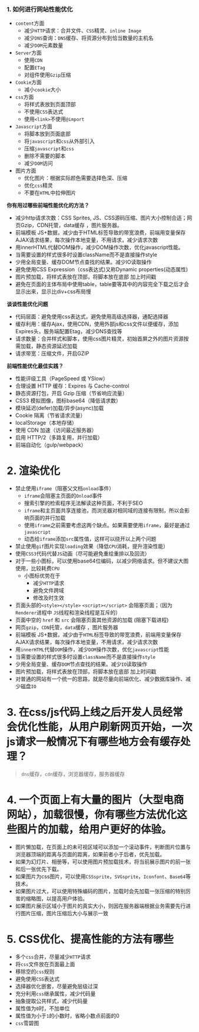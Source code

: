 ### 1. 如何进行网站性能优化

- `content`方面
  - 减少`HTTP`请求：合并文件、`CSS`精灵、`inline Image`
  - 减少`DNS`查询：`DNS`缓存、将资源分布到恰当数量的主机名
  - 减少`DOM`元素数量
- `Server`方面
  - 使用`CDN`
  - 配置`ETag`
  - 对组件使用`Gzip`压缩
- `Cookie`方面
  - 减小`cookie`大小
- `css`方面
  - 将样式表放到页面顶部
  - 不使用`CSS`表达式
  - 使用`<link>`不使用`@import`
- `Javascript`方面
  - 将脚本放到页面底部
  - 将`javascript`和`css`从外部引入
  - 压缩`javascript`和`css`
  - 删除不需要的脚本
  - 减少`DOM`访问
- 图片方面
  - 优化图片：根据实际颜色需要选择色深、压缩
  - 优化`css`精灵
  - 不要在`HTML`中拉伸图片

**你有用过哪些前端性能优化的方法？**

- 减少http请求次数：CSS Sprites, JS、CSS源码压缩、图片大小控制合适；网页Gzip，CDN托管，data缓存 ，图片服务器。
- 前端模板 JS+数据，减少由于HTML标签导致的带宽浪费，前端用变量保存AJAX请求结果，每次操作本地变量，不用请求，减少请求次数
- 用innerHTML代替DOM操作，减少DOM操作次数，优化javascript性能。
- 当需要设置的样式很多时设置className而不是直接操作style
- 少用全局变量、缓存DOM节点查找的结果。减少IO读取操作
- 避免使用CSS Expression（css表达式)又称Dynamic properties(动态属性)
- 图片预加载，将样式表放在顶部，将脚本放在底部 加上时间戳
- 避免在页面的主体布局中使用table，table要等其中的内容完全下载之后才会显示出来，显示比div+css布局慢

**谈谈性能优化问题**

- 代码层面：避免使用css表达式，避免使用高级选择器，通配选择器
- 缓存利用：缓存Ajax，使用CDN，使用外部js和css文件以便缓存，添加Expires头，服务端配置Etag，减少DNS查找等
- 请求数量：合并样式和脚本，使用css图片精灵，初始首屏之外的图片资源按需加载，静态资源延迟加载
- 请求带宽：压缩文件，开启GZIP

**前端性能优化最佳实践？**

- 性能评级工具（PageSpeed 或 YSlow）
- 合理设置 HTTP 缓存：Expires 与 Cache-control
- 静态资源打包，开启 Gzip 压缩（节省响应流量）
- CSS3 模拟图像，图标base64（降低请求数）
- 模块延迟(defer)加载/异步(async)加载
- Cookie 隔离（节省请求流量）
- localStorage（本地存储）
- 使用 CDN 加速（访问最近服务器）
- 启用 HTTP/2（多路复用，并行加载）
- 前端自动化（gulp/webpack）



# 2. 渲染优化

- 禁止使用`iframe`（阻塞父文档`onload`事件）
  - `iframe`会阻塞主页面的`Onload`事件
  - 搜索引擎的检索程序无法解读这种页面，不利于SEO
  - `iframe`和主页面共享连接池，而浏览器对相同域的连接有限制，所以会影响页面的并行加载
  - 使用`iframe`之前需要考虑这两个缺点。如果需要使用`iframe`，最好是通过`javascript`
  - 动态给`iframe`添加`src`属性值，这样可以绕开以上两个问题
- 禁止使用`gif`图片实现`loading`效果（降低`CPU`消耗，提升渲染性能）
- 使用`CSS3`代码代替`JS`动画（尽可能避免重绘重排以及回流）
- 对于一些小图标，可以使用base64位编码，以减少网络请求。但不建议大图使用，比较耗费`CPU`
  - 小图标优势在于
    - 减少`HTTP`请求
    - 避免文件跨域
    - 修改及时生效
- 页面头部的`<style></style>` `<script></script>` 会阻塞页面；（因为 `Renderer`进程中 `JS`线程和渲染线程是互斥的）
- 页面中空的 `href` 和 `src` 会阻塞页面其他资源的加载 (阻塞下载进程)
- 网页`gzip`，`CDN`托管，`data`缓存 ，图片服务器
- 前端模板 JS+数据，减少由于`HTML`标签导致的带宽浪费，前端用变量保存AJAX请求结果，每次操作本地变量，不用请求，减少请求次数
- 用`innerHTML`代替`DOM`操作，减少`DOM`操作次数，优化`javascript`性能
- 当需要设置的样式很多时设置`className`而不是直接操作`style`
- 少用全局变量、缓存`DOM`节点查找的结果。减少`IO`读取操作
- 图片预加载，将样式表放在顶部，将脚本放在底部 加上时间戳
- 对普通的网站有一个统一的思路，就是尽量向前端优化、减少数据库操作、减少磁盘`IO`



# 3. 在css/js代码上线之后开发人员经常会优化性能，从用户刷新网页开始，一次js请求一般情况下有哪些地方会有缓存处理？



> `dns`缓存，`cdn`缓存，浏览器缓存，服务器缓存



# 4. 一个页面上有大量的图片（大型电商网站），加载很慢，你有哪些方法优化这些图片的加载，给用户更好的体验。

- 图片懒加载，在页面上的未可视区域可以添加一个滚动事件，判断图片位置与浏览器顶端的距离与页面的距离，如果前者小于后者，优先加载。
- 如果为幻灯片、相册等，可以使用图片预加载技术，将当前展示图片的前一张和后一张优先下载。
- 如果图片为css图片，可以使用`CSSsprite`，`SVGsprite`，`Iconfont`、`Base64`等技术。
- 如果图片过大，可以使用特殊编码的图片，加载时会先加载一张压缩的特别厉害的缩略图，以提高用户体验。
- 如果图片展示区域小于图片的真实大小，则因在服务器端根据业务需要先行进行图片压缩，图片压缩后大小与展示一致



# 5. CSS优化、提高性能的方法有哪些

- 多个`css`合并，尽量减少`HTTP`请求
- 将`css`文件放在页面最上面
- 移除空的`css`规则
- 避免使用`CSS`表达式
- 选择器优化嵌套，尽量避免层级过深
- 充分利用`css`继承属性，减少代码量
- 抽象提取公共样式，减少代码量
- 属性值为`0`时，不加单位
- 属性值为小于`1`的小数时，省略小数点前面的0
- `css`雪碧图